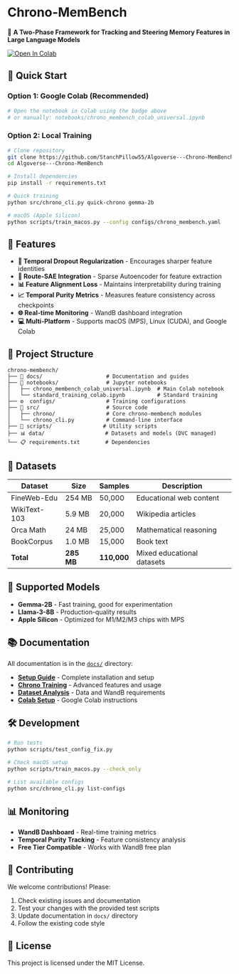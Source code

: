# Chrono-MemBench

🧠 **A Two-Phase Framework for Tracking and Steering Memory Features in Large Language Models**

[![Open In Colab](https://colab.research.google.com/assets/colab-badge.svg)](https://colab.research.google.com/github/StanchPillow55/Algoverse---Chrono-MemBench/blob/main/notebooks/chrono_membench_colab_universal.ipynb)

## 🚀 Quick Start

### Option 1: Google Colab (Recommended)
```bash
# Open the notebook in Colab using the badge above
# or manually: notebooks/chrono_membench_colab_universal.ipynb
```

### Option 2: Local Training
```bash
# Clone repository
git clone https://github.com/StanchPillow55/Algoverse---Chrono-MemBench.git
cd Algoverse---Chrono-MemBench

# Install dependencies
pip install -r requirements.txt

# Quick training
python src/chrono_cli.py quick-chrono gemma-2b

# macOS (Apple Silicon)
python scripts/train_macos.py --config configs/chrono_membench.yaml
```

## 🎯 Features

- **🔄 Temporal Dropout Regularization** - Encourages sharper feature identities
- **🧠 Route-SAE Integration** - Sparse Autoencoder for feature extraction 
- **📊 Feature Alignment Loss** - Maintains interpretability during training
- **📈 Temporal Purity Metrics** - Measures feature consistency across checkpoints
- **🌐 Real-time Monitoring** - WandB dashboard integration
- **💻 Multi-Platform** - Supports macOS (MPS), Linux (CUDA), and Google Colab

## 📂 Project Structure

```
chrono-membench/
├── 📖 docs/                    # Documentation and guides
├── 📓 notebooks/               # Jupyter notebooks
│   ├── chrono_membench_colab_universal.ipynb  # Main Colab notebook
│   └── standard_training_colab.ipynb          # Standard training
├── ⚙️  configs/                # Training configurations
├── 🧠 src/                     # Source code
│   ├── chrono/                # Core chrono-membench modules
│   └── chrono_cli.py          # Command-line interface
├── 🔧 scripts/                # Utility scripts
├── 📊 data/                   # Datasets and models (DVC managed)
└── 📋 requirements.txt        # Dependencies
```

## 💾 Datasets

| Dataset | Size | Samples | Description |
|---------|------|---------|-------------|
| FineWeb-Edu | 254 MB | 50,000 | Educational web content |
| WikiText-103 | 5.9 MB | 20,000 | Wikipedia articles |
| Orca Math | 24 MB | 25,000 | Mathematical reasoning |
| BookCorpus | 1.0 MB | 15,000 | Book text |
| **Total** | **285 MB** | **110,000** | Mixed educational datasets |

## 🤖 Supported Models

- **Gemma-2B** - Fast training, good for experimentation
- **Llama-3-8B** - Production-quality results
- **Apple Silicon** - Optimized for M1/M2/M3 chips with MPS

## 📚 Documentation

All documentation is in the [`docs/`](docs/) directory:

- **[Setup Guide](docs/TRAINING_README.md)** - Complete installation and setup
- **[Chrono Training](docs/CHRONO_TRAINING_README.md)** - Advanced features and usage
- **[Dataset Analysis](docs/DATASET_WANDB_ANALYSIS.md)** - Data and WandB requirements
- **[Colab Setup](docs/COLAB_LINKS.md)** - Google Colab instructions

## 🛠️ Development

```bash
# Run tests
python scripts/test_config_fix.py

# Check macOS setup
python scripts/train_macos.py --check_only

# List available configs
python src/chrono_cli.py list-configs
```

## 📊 Monitoring

- **WandB Dashboard** - Real-time training metrics
- **Temporal Purity Tracking** - Feature consistency analysis
- **Free Tier Compatible** - Works with WandB free plan

## 🤝 Contributing

We welcome contributions! Please:
1. Check existing issues and documentation
2. Test your changes with the provided test scripts
3. Update documentation in `docs/` directory
4. Follow the existing code style

## 📄 License

This project is licensed under the MIT License.
